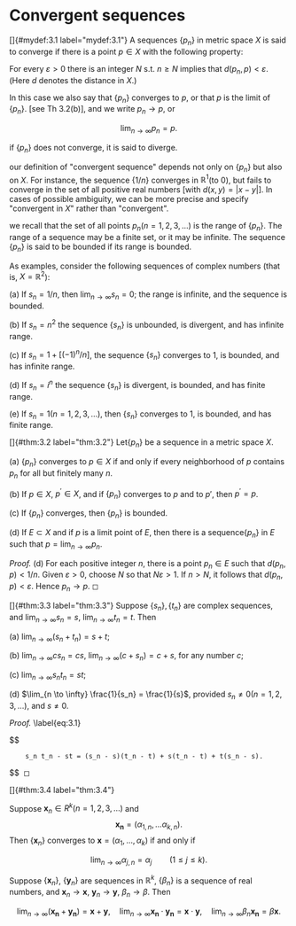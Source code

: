 # Convergent sequences

<!-- ::: mydef -->
[]{#mydef:3.1 label="mydef:3.1"} A sequences $\{p_n\}$ in metric space
$X$ is said to converge if there is a point $p \in X$ with the following
property:

For every $\varepsilon >0$ there is an integer $N$ s.t. $n \geq N$
implies that $d(p_n, p) < \varepsilon$. (Here $d$ denotes the distance
in $X$.)

In this case we also say that $\{p_n\}$ converges to $p$, or that $p$ is
the limit of $\{p_n\}$. \[see Th 3.2(b)\], and we write
$p_n \rightarrow p$, or


$$
\lim_{n \to \infty} p_n = p.
$$


if $\{p_n\}$ does not converge, it is said to diverge.
<!-- ::: -->

our definition of "convergent sequence" depends not only on $\{p_n\}$
but also on $X$. For instance, the sequence $\{1/n\}$ converges in
$\mathbb{R}^1$(to $0$), but fails to converge in the set of all positive real
numbers \[with $d(x,y) = |x-y|$\]. In cases of possible ambiguity, we
can be more precise and specify "convergent in $X$" rather than
"convergent".

we recall that the set of all points $p_n (n=1,2, 3,...)$ is the range
of $\{p_n\}$. The range of a sequence may be a finite set, or it may be
infinite. The sequence $\{p_n\}$ is said to be bounded if its range is
bounded.

As examples, consider the following sequences of complex numbers (that
is, $X = \mathbb{R}^2$):

(a) If $s_n=1/n$, then $\lim_{n \to \infty} s_n = 0$; the range is
    infinite, and the sequence is bounded.

(b) If $s_n=n^2$ the sequence $\{s_n\}$ is unbounded, is divergent, and
    has infinite range.

(c) If $s_n = 1+[(- 1)^n/n]$, the sequence $\{s_n\}$ converges to $1$,
    is bounded, and has infinite range.

(d) If $s_n =i^n$ the sequence $\{s_n\}$ is divergent, is bounded, and
    has finite range.

(e) If $s_n = 1(n=1,2,3,...)$, then $\{s_n\}$ converges to $1$, is
    bounded, and has finite range.

<!-- ::: thm -->
[]{#thm:3.2 label="thm:3.2"} Let$\{p_n\}$ be a sequence in a metric
space $X$.

(a) $\{p_n\}$ converges to $p \in X$ if and only if every neighborhood
    of $p$ contains $p_n$ for all but finitely many $n$.

(b) If $p\in X$, $p^\prime \in X$, and if $\{p_n\}$ converges to $p$ and
    to $p'$, then $p^\prime =p$.

(c) If $\{p_n\}$ converges, then $\{p_n\}$ is bounded.

(d) If $E \subset X$ and if $p$ is a limit point of $E$, then there is a
    sequence$\{p_n\}$ in $E$ such that $p = \lim_{n \to \infty} p_n$.
<!-- ::: -->

<!-- ::: proof -->
*Proof.* (d) For each positive integer $n$, there is a point $p_n \in E$
such that $d(p_n,p) <1/n$. Given $\varepsilon > 0$, choose $N$ so that
$N \varepsilon >1$. If $n>N$, it follows that $d(p_n, p) <\varepsilon$.
Hence $p_n \rightarrow p$. ◻
<!-- ::: -->

<!-- ::: thm -->
[]{#thm:3.3 label="thm:3.3"} Suppose $\{s_n\}, \{t_n\}$ are complex
sequences, and $\lim_{n \to \infty} s_n = s$,
$\lim_{n \to \infty} t_n = t$. Then

(a) $\lim_{n \to \infty} (s_n + t_n) = s + t$;

(b) $\lim_{n \to \infty} c s_n = cs$,
    $\lim_{n \to \infty} (c + s_n) = c + s$, for any number $c$;

(c) $\lim_{n \to \infty} s_n t_n = st$;

(d) $\lim_{n \to \infty} \frac{1}{s_n} = \frac{1}{s}$, provided
    $s_n \neq 0(n = 1,2,3,\dots)$, and $s \neq 0$.
<!-- ::: -->

<!-- ::: proof -->
*Proof.* 
\label{eq:3.1}

$$

        s_n t_n - st = (s_n - s)(t_n - t) + s(t_n - t) + t(s_n - s).
$$
 ◻
<!-- ::: -->

<!-- ::: thm -->
[]{#thm:3.4 label="thm:3.4"}

<!-- ::: asparaenum -->
Suppose $\mathbf{x}_n \in R^k (n = 1,2,3,\dots)$ and 
$$
\mathbf{x_n} = (
            \alpha_{1,n},\dots
            \alpha_{k,n}
        ).
$$
 Then $\{\mathbf{x}_n\}$ converges to
$\mathbf{x} = (\alpha_1, \dots, \alpha_k)$ if and only if

$$
\lim_{n \to \infty} \alpha_{j,n} = \alpha_j \qquad (1\leq j\leq k).
$$


Suppose $\{\mathbf{x}_n\}$, $\{\mathbf{y}_n\}$ are sequences in $\mathbb{R}^k$,
$\{\beta_n\}$ is a sequence of real numbers, and
$\mathbf{x}_n \rightarrow \mathbf{x}$,
$\mathbf{y}_n \rightarrow \mathbf{y}$, $\beta_n \rightarrow \beta$. Then

$$
\lim_{n \to \infty} (\mathbf{x_n} + \mathbf{y_n}) = \mathbf{x} + \mathbf{y}, \quad
        \lim_{n \to \infty} \mathbf{x_n} \cdot \mathbf{y_n} = \mathbf{x} \cdot \mathbf{y}, \quad
        \lim_{n \to \infty} \beta_n \mathbf{x_n} = \beta \mathbf{x}.
$$

<!-- ::: -->
<!-- ::: -->
